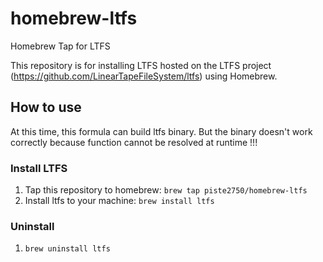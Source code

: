 # homebrew-ltfs
Homebrew Tap for LTFS 

This repository is for installing LTFS hosted on the LTFS project (https://github.com/LinearTapeFileSystem/ltfs) using Homebrew.

## How to use

At this time, this formula can build ltfs binary. But the binary doesn't work correctly because function cannot be resolved at runtime !!! 

### Install LTFS 
1. Tap this repository to homebrew: `brew tap piste2750/homebrew-ltfs`
2. Install ltfs to your machine: `brew install ltfs`

### Uninstall
1. `brew uninstall ltfs`
